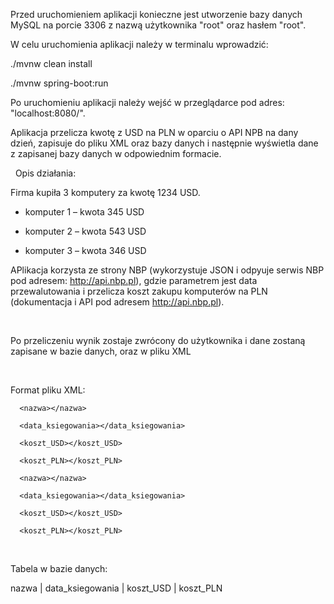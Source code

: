 Przed uruchomieniem aplikacji konieczne jest utworzenie bazy danych MySQL na porcie 3306 z nazwą użytkownika "root" oraz hasłem "root".

W celu uruchomienia aplikacji należy w terminalu wprowadzić:

./mvnw clean install

./mvnw spring-boot:run

Po uruchomieniu aplikacji należy wejść w przeglądarce pod adres: "localhost:8080/".

Aplikacja przelicza kwotę z USD na PLN w oparciu o API NPB na dany dzień, zapisuje do pliku XML oraz bazy danych i następnie wyświetla dane z zapisanej bazy danych w odpowiednim formacie.

 
Opis działania:

Firma kupiła 3 komputery za kwotę 1234 USD.

- komputer 1 – kwota 345 USD

- komputer 2 – kwota 543 USD

- komputer 3 – kwota 346 USD

APlikacja korzysta ze strony NBP (wykorzystuje JSON i odpyuje serwis NBP pod adresem: http://api.nbp.pl), gdzie parametrem jest data przewalutowania i przelicza koszt zakupu komputerów na PLN (dokumentacja i API pod adresem http://api.nbp.pl).

 

Po przeliczeniu wynik zostaje zwrócony do użytkownika i dane zostaną zapisane w bazie danych, oraz w pliku XML

 

Format pliku XML:

<faktura>

  <komputer>

      <nazwa></nazwa>

      <data_ksiegowania></data_ksiegowania>

      <koszt_USD></koszt_USD>

      <koszt_PLN></koszt_PLN>

  </komputer>

  <komputer>

      <nazwa></nazwa>

      <data_ksiegowania></data_ksiegowania>

      <koszt_USD></koszt_USD>

      <koszt_PLN></koszt_PLN>

  </komputer>

</faktura>

 

Tabela w bazie danych:

nazwa | data_ksiegowania | koszt_USD | koszt_PLN
